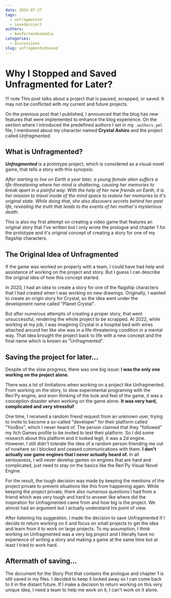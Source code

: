 ```yaml
---
date: 2024-07-27
tags:
  - unfragmented
  - savedproject
authors:
  - benfernandezmedia
categories:
  - Discussions
slug: unfragmentedsaved
---
```


# Why I Stopped and Saved Unfragmented for Later?

!!! note
    This post talks about a project that is paused, scrapped, or saved. It may not be conflicted with my current and future projects. 

On the previous post that I published, I announced that the blog has new features that were implemented to enhance the blog experience. On the section where I introduced the predefined authors I set in my `.authors.yml` file, I mentioned about my character named **Crystal Ashiro** and the project called *Unfragmented*.

<!-- more -->

## What is Unfragmented?
***Unfragmented*** is a prototype project, which is considered as a visual novel game, that tells a story with this synopsis:

*After starting to live on Earth a year later, a young female alien suffers a life-threatening where her mind is shattering, causing her memories to break apart in a painful way. With the help of her new friends on Earth, it is her mission to travel inside of the mind space to restore her memories to it's original state. While doing that, she also discovers secrets behind her past life, revealing the truth that leads to the events of her mother's mysterious death.*

This is also my first attempt on creating a video game that features an original story that I've written but I only wrote the prologue and chapter 1 for the prototype and it's original concept of creating a story for one of my flagship characters.

## The Original Idea of Unfragmented
If the game was worked on properly with a team, I could have had help and assistance of working on the project and story. But I guess I can describe the original idea of how this concept started.

In 2020, I had an idea to create a story for one of the flagship characters that I had created when I was working on new drawings. Originally, I wanted to create an origin story for Crystal, so the idea went under the development name called "Planet Crystal".

But after numerous attempts of creating a proper story, that went unsuccessful, rendering the whole project to be scrapped. At 2022, while working at my job, I was imagining Crystal in a hospital bed with wires attached around her like she was in a life-threatening condition in a mental way. That idea brought the project back to life with a new concept and the final name which is known as "Unfragmented". 

## Saving the project for later...
Despite of the slow progress, there was one big issue: **I was the only one working on the project alone.**

There was a lot of limitations when working on a project like Unfragmented. From working on the story, to slow experimental programing with the Ren'Py engine, and even thinking of the look and feel of the game, it was a conception disaster when working on the game alone. **It was very hard, complicated and very stressful!**

One time, I received a random friend request from an unknown user, trying to invite to become a so-called "developer" for their platform called "YooBox", which I never heard of. The person claimed that they "followed" my Itch Games profile to be invited to test their platform. So I did some research about this platform and it looked legit, it was a 2d engine. However, I still didn't tolerate the idea of a random person friending me out of nowhere so I blocked and ceased communications with them. **I don't actually use game engines that I never actually heard of.** In all seriousness, I will never develop games on engines that are hard and complicated, just need to stay on the basics like the Ren'Py Visual Novel Engine.

For the result, the tough decision was made by keeping the mentions of the project private to prevent situations like this from happening again. While keeping the project private, there also numerous questions I had from a friend which was very tough and hard to answer like where did the inspiration for Unfragmented came from and how big is the project. We almost had an argument but I actually understand his point of view.

After listening his suggestion, I made the decision to save Unfragmented if I decide to return working on it and focus on small projects to get the idea and learn from it to work on large projects. To my assumption, I think working on Unfragmented was a very big project and I literally have no experience of writing a story and making a game at the same time but at least I tried to work hard.

## Aftermath of saving...
The document for the Story Plot that contains the prologue and chapter 1 is still saved in my files. I decided to keep it locked away so I can come back to it in the distant future. If I make a decision to return working on this very unique idea, I need a team to help me work on it, I can't work on it alone.

